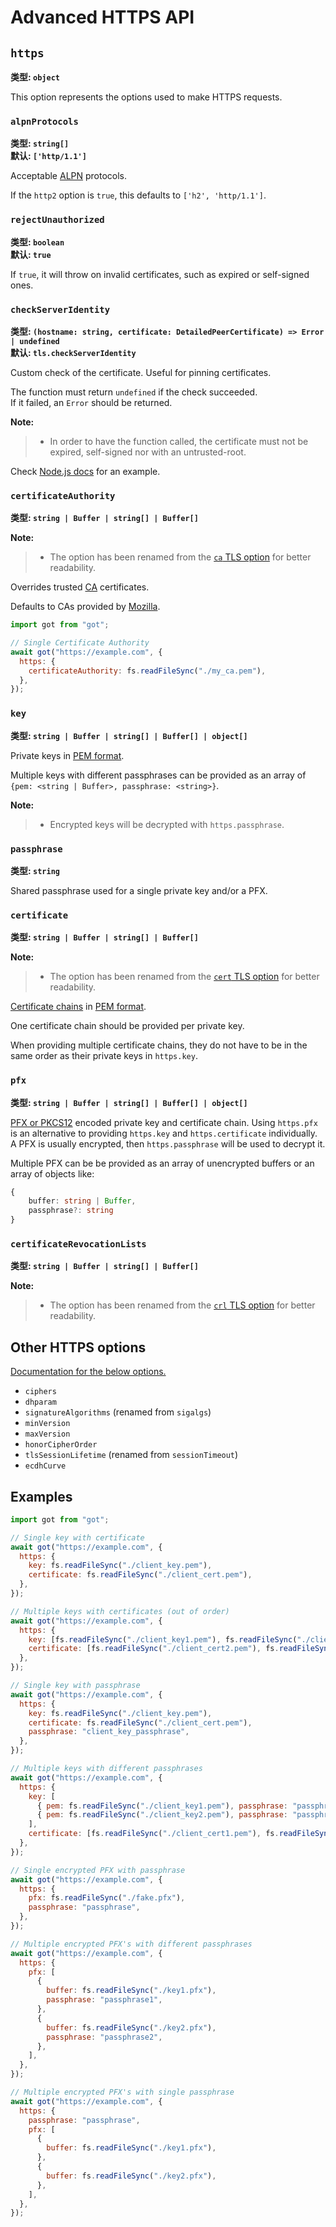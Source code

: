 # Advanced HTTPS API

## `https`

**类型: `object`**

This option represents the options used to make HTTPS requests.

### `alpnProtocols`

**类型: `string[]`**  
**默认: `['http/1.1']`**

Acceptable [ALPN](https://en.wikipedia.org/wiki/Application-Layer_Protocol_Negotiation) protocols.

If the `http2` option is `true`, this defaults to `['h2', 'http/1.1']`.

### `rejectUnauthorized`

**类型: `boolean`**  
**默认: `true`**

If `true`, it will throw on invalid certificates, such as expired or self-signed ones.

### `checkServerIdentity`

**类型: `(hostname: string, certificate: DetailedPeerCertificate) => Error | undefined`**  
**默认: `tls.checkServerIdentity`**

Custom check of the certificate. Useful for pinning certificates.

The function must return `undefined` if the check succeeded.  
If it failed, an `Error` should be returned.

**Note:**

> - In order to have the function called, the certificate must not be expired, self-signed nor with an untrusted-root.

Check [Node.js docs](https://nodejs.org/api/https.html#https_https_request_url_options_callback) for an example.

### `certificateAuthority`

**类型: `string | Buffer | string[] | Buffer[]`**

**Note:**

> - The option has been renamed from the [`ca` TLS option](https://nodejs.org/api/tls.html#tls_tls_createsecurecontext_options) for better readability.

Overrides trusted [CA](https://en.wikipedia.org/wiki/Certificate_authority) certificates.

Defaults to CAs provided by [Mozilla](https://ccadb-public.secure.force.com/mozilla/IncludedCACertificateReport).

```js
import got from "got";

// Single Certificate Authority
await got("https://example.com", {
  https: {
    certificateAuthority: fs.readFileSync("./my_ca.pem"),
  },
});
```

### `key`

**类型: `string | Buffer | string[] | Buffer[] | object[]`**

Private keys in [PEM format](https://en.wikipedia.org/wiki/Privacy-Enhanced_Mail).

Multiple keys with different passphrases can be provided as an array of `{pem: <string | Buffer>, passphrase: <string>}`.

**Note:**

> - Encrypted keys will be decrypted with `https.passphrase`.

### `passphrase`

**类型: `string`**

Shared passphrase used for a single private key and/or a PFX.

### `certificate`

**类型: `string | Buffer | string[] | Buffer[]`**

**Note:**

> - The option has been renamed from the [`cert` TLS option](https://nodejs.org/api/tls.html#tls_tls_createsecurecontext_options) for better readability.

[Certificate chains](https://en.wikipedia.org/wiki/X.509#Certificate_chains_and_cross-certification) in [PEM format](https://en.wikipedia.org/wiki/Privacy-Enhanced_Mail).

One certificate chain should be provided per private key.

When providing multiple certificate chains, they do not have to be in the same order as their private keys in `https.key`.

### `pfx`

**类型: `string | Buffer | string[] | Buffer[] | object[]`**

[PFX or PKCS12](https://en.wikipedia.org/wiki/PKCS_12) encoded private key and certificate chain. Using `https.pfx` is an alternative to providing `https.key` and `https.certificate` individually. A PFX is usually encrypted, then `https.passphrase` will be used to decrypt it.

Multiple PFX can be be provided as an array of unencrypted buffers or an array of objects like:

```ts
{
	buffer: string | Buffer,
	passphrase?: string
}
```

### `certificateRevocationLists`

**类型: `string | Buffer | string[] | Buffer[]`**

**Note:**

> - The option has been renamed from the [`crl` TLS option](https://nodejs.org/api/tls.html#tls_tls_createsecurecontext_options) for better readability.

## Other HTTPS options

[Documentation for the below options.](https://nodejs.org/api/tls.html#tls_tls_createsecurecontext_options)

- `ciphers`
- `dhparam`
- `signatureAlgorithms` (renamed from `sigalgs`)
- `minVersion`
- `maxVersion`
- `honorCipherOrder`
- `tlsSessionLifetime` (renamed from `sessionTimeout`)
- `ecdhCurve`

## Examples

```js
import got from "got";

// Single key with certificate
await got("https://example.com", {
  https: {
    key: fs.readFileSync("./client_key.pem"),
    certificate: fs.readFileSync("./client_cert.pem"),
  },
});

// Multiple keys with certificates (out of order)
await got("https://example.com", {
  https: {
    key: [fs.readFileSync("./client_key1.pem"), fs.readFileSync("./client_key2.pem")],
    certificate: [fs.readFileSync("./client_cert2.pem"), fs.readFileSync("./client_cert1.pem")],
  },
});

// Single key with passphrase
await got("https://example.com", {
  https: {
    key: fs.readFileSync("./client_key.pem"),
    certificate: fs.readFileSync("./client_cert.pem"),
    passphrase: "client_key_passphrase",
  },
});

// Multiple keys with different passphrases
await got("https://example.com", {
  https: {
    key: [
      { pem: fs.readFileSync("./client_key1.pem"), passphrase: "passphrase1" },
      { pem: fs.readFileSync("./client_key2.pem"), passphrase: "passphrase2" },
    ],
    certificate: [fs.readFileSync("./client_cert1.pem"), fs.readFileSync("./client_cert2.pem")],
  },
});

// Single encrypted PFX with passphrase
await got("https://example.com", {
  https: {
    pfx: fs.readFileSync("./fake.pfx"),
    passphrase: "passphrase",
  },
});

// Multiple encrypted PFX's with different passphrases
await got("https://example.com", {
  https: {
    pfx: [
      {
        buffer: fs.readFileSync("./key1.pfx"),
        passphrase: "passphrase1",
      },
      {
        buffer: fs.readFileSync("./key2.pfx"),
        passphrase: "passphrase2",
      },
    ],
  },
});

// Multiple encrypted PFX's with single passphrase
await got("https://example.com", {
  https: {
    passphrase: "passphrase",
    pfx: [
      {
        buffer: fs.readFileSync("./key1.pfx"),
      },
      {
        buffer: fs.readFileSync("./key2.pfx"),
      },
    ],
  },
});
```
